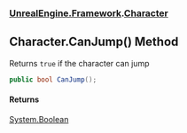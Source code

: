 ### [UnrealEngine.Framework](./UnrealEngine-Framework.md 'UnrealEngine.Framework').[Character](./Character.md 'UnrealEngine.Framework.Character')
## Character.CanJump() Method
Returns `true` if the character can jump  
```csharp
public bool CanJump();
```
#### Returns
[System.Boolean](https://docs.microsoft.com/en-us/dotnet/api/System.Boolean 'System.Boolean')  
